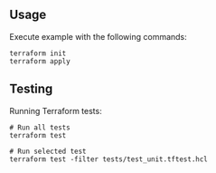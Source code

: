 ## Usage

Execute example with the following commands:

```shell
terraform init
terraform apply
```

## Testing

Running Terraform tests:

```shell
# Run all tests
terraform test

# Run selected test
terraform test -filter tests/test_unit.tftest.hcl
```
